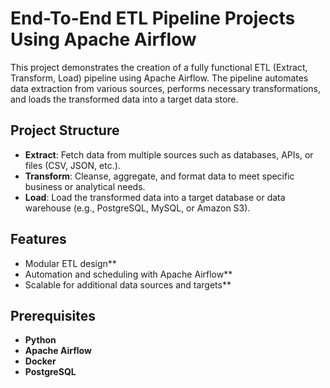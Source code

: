 # End-To-End ETL Pipeline Projects Using Apache Airflow

This project demonstrates the creation of a fully functional ETL (Extract, Transform, Load) pipeline using Apache Airflow. The pipeline automates data extraction from various sources, performs necessary transformations, and loads the transformed data into a target data store.

## Project Structure

- **Extract**: Fetch data from multiple sources such as databases, APIs, or files (CSV, JSON, etc.).
- **Transform**: Cleanse, aggregate, and format data to meet specific business or analytical needs.
- **Load**: Load the transformed data into a target database or data warehouse (e.g., PostgreSQL, MySQL, or Amazon S3).

## Features

- Modular ETL design**
- Automation and scheduling with Apache Airflow**
- Scalable for additional data sources and targets**

## Prerequisites

- **Python**
- **Apache Airflow**
- **Docker** 
- **PostgreSQL** 
